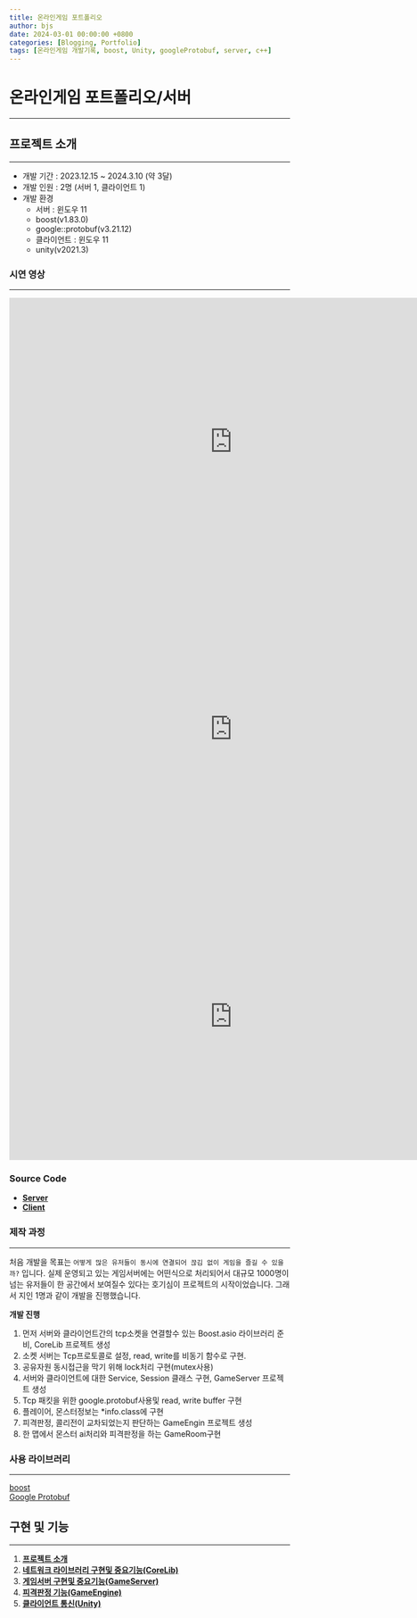 ```yaml
---
title: 온라인게임 포트폴리오
author: bjs
date: 2024-03-01 00:00:00 +0800
categories: [Blogging, Portfolio]
tags: [온라인게임 개발기록, boost, Unity, googleProtobuf, server, c++]
---
```


# 온라인게임 포트폴리오/서버

---

## 프로젝트 소개

---

- 개발 기간 : 2023.12.15 ~ 2024.3.10 (약 3달)
- 개발 인원 : 2명 (서버 1, 클라이언트 1)
- 개발 환경
  - 서버 : 윈도우 11
  - boost(v1.83.0)
  - google::protobuf(v3.21.12)
  - 클라이언트 : 윈도우 11
  - unity(v2021.3)

### 시연 영상

---

<iframe width="800" height="515" src="https://www.youtube.com/embed/WXoosvnCQw4" frameborder="0" allowfullscreen></iframe>
<iframe width="800" height="515" src="https://www.youtube.com/embed/k3-c4AiTmxs" frameborder="0" allowfullscreen></iframe>
<iframe width="800" height="515" src="https://www.youtube.com/embed/6-NsowB52Xw" frameborder="0" allowfullscreen></iframe>

### Source Code

- [**Server**](https://github.com/qornwh/GameServerProject)
- [**Client**](https://github.com/Theta08/RpgProject)

### 제작 과정

---

처음 개발을 목표는 `어떻게 많은 유저들이 동시에 연결되어 끊김 없이 게임을 즐길 수 있을까?` 입니다. 실제 운영되고 있는 게임서버에는 어떤식으로 처리되어서 대규모 1000명이 넘는 유저들이 한 공간에서 보여질수 있다는 호기심이 프로젝트의 시작이었습니다. 그래서 지인 1명과 같이 개발을 진행했습니다.

**개발 진행**

1. 먼저 서버와 클라이언트간의 tcp소켓을 연결할수 있는 Boost.asio 라이브러리 준비, CoreLib 프로젝트 생성
2. 소켓 서버는 Tcp프로토콜로 설정, read, write를 비동기 함수로 구현.
3. 공유자원 동시접근을 막기 위해 lock처리 구현(mutex사용)
4. 서버와 클라이언트에 대한 Service, Session 클래스 구현, GameServer 프로젝트 생성
5. Tcp 패킷을 위한 google.protobuf사용및 read, write buffer 구현
6. 플레이어, 몬스터정보는 \*info.class에 구현
7. 피격판정, 콜리전이 교차되었는지 판단하는 GameEngin 프로젝트 생성
8. 한 맵에서 몬스터 ai처리와 피격판정을 하는 GameRoom구현

### 사용 라이브러리

---

[boost](https://www.boost.org/)  
[Google Protobuf](https://protobuf.dev/)

## 구현 및 기능

---

1. [**프로젝트 소개**](/posts/OnlineGameportfolio-0)
2. [**네트워크 라이브러리 구현및 중요기능(CoreLib)**](/posts/OnlineGameportfolio-1)
3. [**게임서버 구현및 중요기능(GameServer)**](/posts/OnlineGameportfolio-2)
4. [**피격판정 기능(GameEngine)**](/posts/OnlineGameportfolio-3)
5. [**클라이언트 통신(Unity)**](/posts/OnlineGameportfolio-4)
